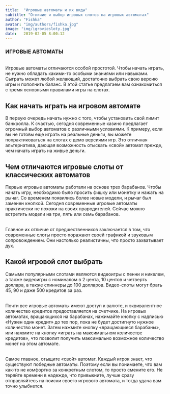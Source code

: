 ```yaml
---
title:  "Игровые автоматы и их виды"
subtitle: "Отличие и выбор игровых слотов на игровых автоматах"
author: "Fishka"
avatar: "img/authors/fishka.jpg"
image: "img/igroviesloty.jpg"
date:   2019-02-05 8:00:12
---
```


### ИГРОВЫЕ АВТОМАТЫ

<br>Игровые автоматы отличаются особой простотой. Чтобы начать играть, не нужно обладать какими-то особыми знаниями или навыками. Сыграть может любой желающий, достаточно выбрать свою версию игры и пополнить баланс. В этой статье предлагаем вам ознакомиться с тремя основными правилами игры на слотах. 

## Как начать играть на игровом автомате

В первую очередь начать нужно с того, чтобы установить свой лимит банкролла. К счастью, сегодня современные казино предлагает огромный выбор автоматов с различными условиями. К примеру, если вы не готовы еще играть на реальные деньги, вы можете попрактиковаться на слотах с демо версиями игр. Это отличная альтернатива, дающая возможность отыскать «свой» автомат прежде, чем начать играть на живые деньги. 

## Чем отличаются игровые слоты от классических автоматов

Первые игровые автоматы работали на основе трех барабанов. Чтобы начать игру, необходимо было просить фишку или монетку и нажать на рычаг. Со временем появились более новые модели, и рычаг был заменен кнопкой. Сегодня современные игровые автоматы практически не похожи на своих прародителей. Сейчас можно встретить модели на три, пять или семь барабанов.

<br>Главное их отличие от предшественников заключается в том, что современные слоты просто поражают своей графикой и звуковым сопровождением. Они настолько реалистичны, что просто захватывает дух. 

## Какой игровой слот выбрать

Самыми популярными слотами являются видеоигры с пенни и никелем, а также видеоигры с номиналом в 2 цента, 10 центов и четверть доллара, а также спиннеры до 100 долларов. Видео-слоты могут брать 45, 90 и даже 500 кредитов за раз.

<br>Почти все игровые автоматы имеют доступ к валюте, и эквивалентное количество кредитов предоставляется на счетчике. На игровых автоматах, вращающихся на барабанах, нажимайте кнопку с надписью «Нужен один кредит» до тех пор, пока не будет достигнуто нужное количество монет. Затем нажмите кнопку «вращающиеся барабаны», или нажмите на кнопку «играть на максимальном количестве кредитов», что позволит получить максимально возможное количество монет на этом автомате.

<br>Самое главное, отыщите «свой» автомат. Каждый игрок знает, что существуют победные автоматы. Поэтому если вы понимаете, что вам как-то не комфортно за конкретным слотом, то просто смените его. Не теряйте времени в надежде, что привыкните, лучше сразу отправляйтесь на поиски своего игрового автомата, и тогда удача вам точно улыбнется.

